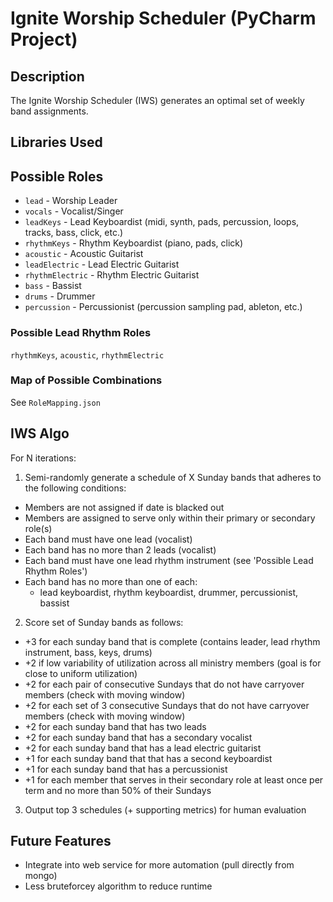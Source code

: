 # Ignite Worship Scheduler (PyCharm Project)

## Description
The Ignite Worship Scheduler (IWS) generates an optimal set of weekly band assignments. 

## Libraries Used


## Possible Roles
* `lead` - Worship Leader
* `vocals` - Vocalist/Singer
* `leadKeys` - Lead Keyboardist (midi, synth, pads, percussion, loops, tracks, bass, click, etc.) 
* `rhythmKeys` - Rhythm Keyboardist (piano, pads, click)
* `acoustic` - Acoustic Guitarist
* `leadElectric` - Lead Electric Guitarist 
* `rhythmElectric` - Rhythm Electric Guitarist
* `bass` - Bassist
* `drums` - Drummer
* `percussion` - Percussionist (percussion sampling pad, ableton, etc.)

### Possible Lead Rhythm Roles
`rhythmKeys`, `acoustic`, `rhythmElectric`

### Map of Possible Combinations
See `RoleMapping.json`

## IWS Algo
For N iterations:
1. Semi-randomly generate a schedule of X Sunday bands that adheres to the following conditions:
* Members are not assigned if date is blacked out
* Members are assigned to serve only within their primary or secondary role(s)
* Each band must have one lead (vocalist)
* Each band has no more than 2 leads (vocalist)
* Each band must have one lead rhythm instrument (see 'Possible Lead Rhythm Roles')
* Each band has no more than one of each: 
  * lead keyboardist, rhythm keyboardist, drummer, percussionist, bassist

2. Score set of Sunday bands as follows: 
* +3 for each sunday band that is complete (contains leader, lead rhythm instrument, bass, keys, drums)
* +2 if low variability of utilization across all ministry members (goal is for close to uniform utilization)
* +2 for each pair of consecutive Sundays that do not have carryover members (check with moving window)
* +2 for each set of 3 consecutive Sundays that do not have carryover members (check with moving window)
* +2 for each sunday band that has two leads
* +2 for each sunday band that has a secondary vocalist
* +2 for each sunday band that has a lead electric guitarist
* +1 for each sunday band that that has a second keyboardist
* +1 for each sunday band that has a percussionist
* +1 for each member that serves in their secondary role at least once per term and no more than 50% of their Sundays

3. Output top 3 schedules (+ supporting metrics) for human evaluation


## Future Features
* Integrate into web service for more automation (pull directly from mongo)
* Less bruteforcey algorithm to reduce runtime


